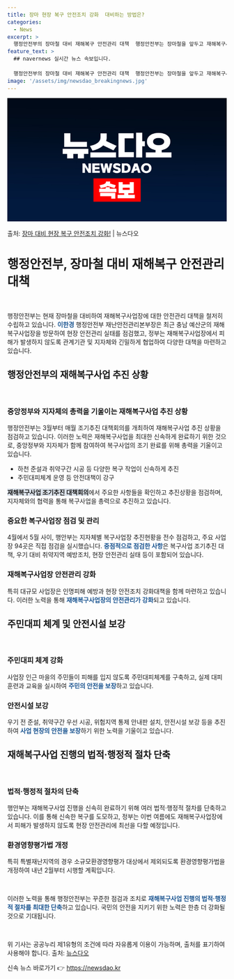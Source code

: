 ```yaml
---
title: 장마 현장 복구 안전조치 강화  대비하는 방법은?
categories:
  - News
excerpt: >
  행정안전부의 장마철 대비 재해복구 안전관리 대책  행정안전부는 장마철을 앞두고 재해복구사업장에 대한 안전관리…
feature_text: >
  ## navernews 실시간 뉴스 속보입니다.

  행정안전부의 장마철 대비 재해복구 안전관리 대책  행정안전부는 장마철을 앞두고 재해복구사업장에 대한 안전관리…
image: '/assets/img/newsdao_breakingnews.jpg'
---
```


![뉴스다오 속보](/assets/img/newsdao_breakingnews.jpg)

<p>출처: <a href="https://newsdao.kr/4375" rel="dofollow">장마 대비 현장 복구 안전조치 강화!</a> | 뉴스다오</p>

<h1>행정안전부, 장마철 대비 재해복구 안전관리 대책</h1>
<p data-ke-size="size16">&nbsp;</p>
행정안전부는 현재 장마철을 대비하여 재해복구사업장에 대한 안전관리 대책을 철저히 수립하고 있습니다. <b><span style="color: #1a5490;">이한경</span></b> 행정안전부 재난안전관리본부장은 최근 충남 예산군의 재해복구사업장을 방문하여 현장 안전관리 실태를 점검했고, 정부는 재해복구사업장에서 피해가 발생하지 않도록 관계기관 및 지자체와 긴밀하게 협업하여 다양한 대책을 마련하고 있습니다.
<h2 data-ke-size="size26">행정안전부의 재해복구사업 추진 상황</h2>
<p data-ke-size="size16">&nbsp;</p>
<h3>중앙정부와 지자체의 총력을 기울이는 재해복구사업 추진 상황</h3>
행정안전부는 3월부터 매월 조기추진 대책회의를 개최하여 재해복구사업 추진 상황을 점검하고 있습니다. 이러한 노력은 재해복구사업을 최대한 신속하게 완료하기 위한 것으로, 중앙정부와 지자체가 함께 참여하여 복구사업의 조기 완료를 위해 총력을 기울이고 있습니다.
<ul>
  <li>하천 준설과 취약구간 시공 등 다양한 복구 작업이 신속하게 추진</li>
  <li>주민대피체계 운영 등 안전대책이 강구</li>
</ul>
<b><span style="background-color: #21538527;">재해복구사업 조기추진 대책회의</span></b>에서 주요한 사항들을 확인하고 추진상황을 점검하며, 지자체와의 협력을 통해 복구사업을 총력으로 추진하고 있습니다.

<h3>중요한 복구사업장 점검 및 관리</h3>
4월에서 5월 사이, 행안부는 지자체별 복구사업장 추진현황을 전수 점검하고, 주요 사업장 94곳은 직접 점검을 실시했습니다. <b><span style="color: #1a5490;">중점적으로 점검한 사항</span></b>은 복구사업 조기추진 대책, 우기 대비 취약지역 예방조치, 현장 안전관리 실태 등이 포함되어 있습니다.

<h3>재해복구사업장 안전관리 강화</h3>
특히 대규모 사업장은 인명피해 예방과 현장 안전조치 강화대책을 함께 마련하고 있습니다. 이러한 노력을 통해 <b><span style="color: #1a5490;">재해복구사업장의 안전관리가 강화</span></b>되고 있습니다.
<h2 data-ke-size="size26">주민대피 체계 및 안전시설 보강</h2>
<p data-ke-size="size16">&nbsp;</p>
<h3>주민대피 체계 강화</h3>
사업장 인근 마을의 주민들이 피해를 입지 않도록 주민대피체계를 구축하고, 실제 대피훈련과 교육을 실시하여 <b><span style="color: #1a5490;">주민의 안전을 보장</span></b>하고 있습니다.

<h3>안전시설 보강</h3>
우기 전 준설, 취약구간 우선 시공, 위험지역 통제 안내판 설치, 안전시설 보강 등을 추진하여 <b><span style="color: #1a5490;">사업 현장의 안전을 보장</span></b>하기 위한 노력을 기울이고 있습니다.
<h2 data-ke-size="size26">재해복구사업 진행의 법적·행정적 절차 단축</h2>
<p data-ke-size="size16">&nbsp;</p>
<h3>법적·행정적 절차의 단축</h3>
행안부는 재해복구사업 진행을 신속히 완료하기 위해 여러 법적·행정적 절차를 단축하고 있습니다. 이를 통해 신속한 복구를 도모하고, 정부는 이번 여름에도 재해복구사업장에서 피해가 발생하지 않도록 현장 안전관리에 최선을 다할 예정입니다.
<h3>환경영향평가법 개정</h3>
특히 특별재난지역의 경우 소규모환경영향평가 대상에서 제외되도록 환경영향평가법을 개정하여 내년 2월부터 시행할 계획입니다.
<p data-ke-size="size16">&nbsp;</p>
이러한 노력을 통해 행정안전부는 꾸준한 점검과 조치로 <b><span style="color: #1a5490;">재해복구사업 진행의 법적·행정적 절차를 최대한 단축</span></b>하고 있습니다. 국민의 안전을 지키기 위한 노력은 한층 더 강화될 것으로 기대됩니다.
<p data-ke-size="size16">&nbsp;</p>
위 기사는 공공누리 제1유형의 조건에 따라 자유롭게 이용이 가능하며, 출처를 표기하여 사용해야 합니다.
출처: <a href="https://newsdao.kr/4375">뉴스다오</a> 

신속 뉴스 바로가기 👉 <a href="https://newsdao.kr" rel="dofollow">https://newsdao.kr</a>


